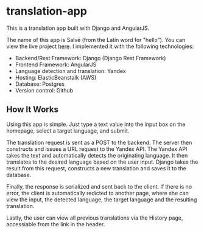 # translation-app
This is a translation app built with Django and AngularJS.

The name of this app is Salvē (from the Latin word for "hello"). You can view the live project [here][1]. I implemented it with the following technologies:


- Backend/Rest Framework: Django (Django Rest Framework)
- Frontend Framework: AngularJS
- Language detection and translation: Yandex
- Hosting: ElasticBeanstalk (AWS)
- Database: Postgres
- Version control: Github

## How It Works

Using this app is simple. Just type a text value into the input box on the homepage, select a target language, and submit.

The translation request is sent as a POST to the backend. The server then constructs and issues a URL request to the Yandex API. The Yandex API takes the text and automatically detects the originating language. It then translates to the desired language based on the user input. Django takes the result from this request, constructs a new translation and saves it to the database. 

Finally, the response is serialized and sent back to the client. If there is no error, the client is automatically redicted to another page, where she can view the input, the detected language, the target language and the resulting translation.

Lastly, the user can view all previous translations via the History page, accessiable from the link in the header.

[1]: http://translator.us-west-2.elasticbeanstalk.com


